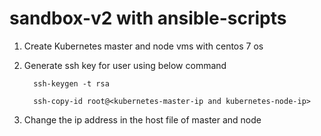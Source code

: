 # sandbox-v2 with ansible-scripts
1. Create Kubernetes master and node vms with centos 7 os

2. Generate ssh key for user using below command
    
         ssh-keygen -t rsa 
          
         ssh-copy-id root@<kubernetes-master-ip and kubernetes-node-ip>         

3. Change the ip address in the host file of master and node
